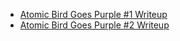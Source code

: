 
- [Atomic Bird Goes Purple #1 Writeup](https://aisha-x.github.io/posts/Atomicone/)
- [Atomic Bird Goes Purple #2 Writeup](https://aisha-x.github.io/posts/Atomictwo/)
